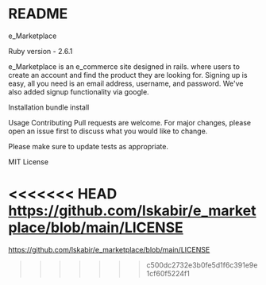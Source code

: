# README
e_Marketplace

Ruby version - 2.6.1

e_Marketplace is an e_commerce site designed in rails. where users to create an account and find the product they are looking for. Signing up is easy, all you need is an email address, username, and password. We've also added signup functionality via google.

Installation
bundle install

Usage
Contributing
Pull requests are welcome. For major changes, please open an issue first to discuss what you would like to change.

Please make sure to update tests as appropriate.

MIT License

<<<<<<< HEAD
https://github.com/lskabir/e_marketplace/blob/main/LICENSE
=======
https://github.com/lskabir/e_marketplace/blob/main/LICENSE
>>>>>>> c500dc2732e3b0fe5d1f6c391e9e1cf60f5224f1
